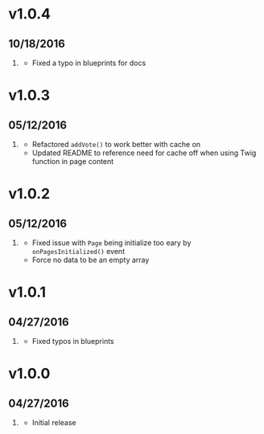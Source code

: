 # v1.0.4
##  10/18/2016

1. [](#bugfix)
    * Fixed a typo in blueprints for docs

# v1.0.3
##  05/12/2016

1. [](#bugfix)
    * Refactored `addVote()` to work better with cache on
    * Updated README to reference need for cache off when using Twig function in page content

# v1.0.2
##  05/12/2016

1. [](#bugfix)
    * Fixed issue with `Page` being initialize too eary by `onPagesInitialized()` event
    * Force no data to be an empty array

# v1.0.1
##  04/27/2016

1. [](#new)
    * Fixed typos in blueprints

# v1.0.0
##  04/27/2016

1. [](#new)
    * Initial release
